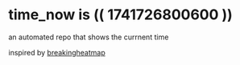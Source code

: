 # time_now is (( 1741726800600 ))

an automated repo that shows the currnent time

inspired by [breakingheatmap](https://github.com/breakingheatmap/breakingheatmap)